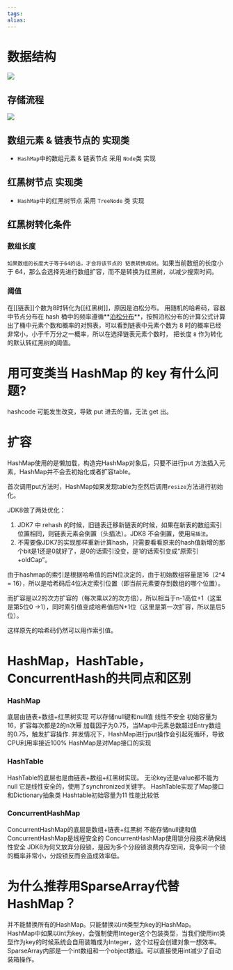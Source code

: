 ```yaml
---
tags: 
alias:
---
```


# 数据结构
![](https://img-blog.csdnimg.cn/img_convert/9c5c1eb12ee54aa7db717506cba4603c.png)

## 存储流程
![](https://img-blog.csdnimg.cn/img_convert/a521254d1ab77539ac5b348a11248093.png)

## 数组元素 & 链表节点的 实现类

-   `HashMap`中的数组元素 & 链表节点 采用 `Node`类 实现

## 红黑树节点 实现类

-   `HashMap`中的红黑树节点 采用 `TreeNode` 类 实现

## 红黑树转化条件
### 数组长度
`如果数组的长度大于等于64的话，才会将该节点的 链表转换成树`。如果当前数组的长度小于 64，那么会选择先进行数组扩容，而不是转换为红黑树，以减少搜索时间。
### 阈值
在[[链表]]个数为8时转化为[[红黑树]]，原因是泊松分布。
用随机的哈希码，容器中节点分布在 hash 桶中的频率遵循**[泊松分布](https://link.zhihu.com/?target=http%3A//en.wikipedia.org/wiki/Poisson_distribution)**，按照泊松分布的计算公式计算出了桶中元素个数和概率的对照表，可以看到链表中元素个数为 8 时的概率已经非常小，小于千万分之一概率，所以在选择链表元素个数时， 把长度 `8` 作为转化的默认转红黑树的阈值。

# 用可变类当 HashMap 的 key 有什么问题?
hashcode 可能发生改变，导致 put 进去的值，无法 get 出。

# 扩容
HashMap使用的是懒加载，构造完HashMap对象后，只要不进行put 方法插入元素，HashMap并不会去初始化或者扩容table。

首次调用put方法时，HashMap如果发现table为空然后调用`resize`方法进行初始化。

JDK8做了两处优化：
1.  JDK7 中 rehash 的时候，旧链表迁移新链表的时候，如果在新表的数组索引位置相同，则链表元素会倒置（头插法）。JDK8 不会倒置，使用`尾插法`。
2.  不需要像JDK7的实现那样重新计算hash，只需要看看原来的hash值新增的那个bit是1还是0就好了，是0的话索引没变，是1的话索引变成“原索引+oldCap”。

由于hashmap的索引是根据哈希值的后N位决定的，由于初始数组容量是16（2^4 = 16），所以是哈希码后4位决定索引位置（即当前元素要存到数组的哪个位置）。

而扩容是以2的次方扩容的（每次乘以2的次方倍），所以相当于n-1高位+1（这里是第5位0 →1），同时索引值变成哈希值后N+1位（这里是第一次扩容，所以是后5位）。

这样原先的哈希码仍然可以用作索引值。

# HashMap，HashTable，ConcurrentHash的共同点和区别
### HashMap

底层由链表+数组+红黑树实现
可以存储null键和null值
线性不安全
初始容量为16，扩容每次都是2的n次幂
加载因子为0.75，当Map中元素总数超过Entry数组的0.75，触发扩容操作.
并发情况下，HashMap进行put操作会引起死循环，导致CPU利用率接近100%
HashMap是对Map接口的实现
### HashTable

HashTable的底层也是由链表+数组+红黑树实现。
无论key还是value都不能为null
它是线性安全的，使用了synchronized关键字。
HashTable实现了Map接口和Dictionary抽象类
Hashtable初始容量为11
性能比较低
### ConcurrentHashMap

ConcurrentHashMap的底层是数组+链表+红黑树
不能存储null键和值
ConcurrentHashMap是线程安全的
ConcurrentHashMap使用锁分段技术确保线性安全
JDK8为何又放弃分段锁，是因为多个分段锁浪费内存空间，竞争同一个锁的概率非常小，分段锁反而会造成效率低。


# 为什么推荐用SparseArray代替HashMap？

并不能替换所有的HashMap。只能替换以int类型为key的HashMap。  
HashMap中如果以int为key，会强制使用Integer这个包装类型，当我们使用int类型作为key的时候系统会自用装箱成为Integer，这个过程会创建对象一想效率。  
SparseArray内部是一个int数组和一个object数组。可以直接使用int减少了自动装箱操作。

